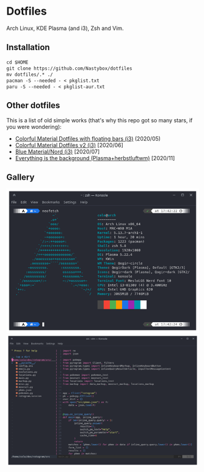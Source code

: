 # Dotfiles
Arch Linux, KDE Plasma (and i3), Zsh and Vim.

## Installation
```
cd $HOME
git clone https://github.com/Nastybox/dotfiles
mv dotfiles/.* ./
pacman -S --needed - < pkglist.txt
paru -S --needed - < pkglist-aur.txt
```

## Other dotfiles
This is a list of old simple works (that's why this repo got so many stars, if you were wondering):
- [Colorful Material Dotfiles with floating bars (i3)](https://github.com/alessiocelentano/dotfiles/tree/c55f1c6aab7d66750df642ee391d804bfd002b5f) (2020/05)
- [Colorful Material Dotfiles v2 (i3)](https://github.com/alessiocelentano/dotfiles/tree/52f534574803c384015335aa10276a7b8d894313) [2020/06]
- [Blue Material/Nord (i3)](https://github.com/alessiocelentano/dotfiles/tree/def757afcd4825a6bbf80ef2c7d5510ce4d3f60c) [2020/07]
- [Everything is the background (Plasma+herbstluftwm)](https://github.com/alessiocelentano/dotfiles/tree/85871d2d72622990f36c94b5b5c7adff2dd6aed7) [2020/11]

## Gallery
![Konsole screenshot](images/konsole.png)
![Vim screenshot](images/vim.png)
